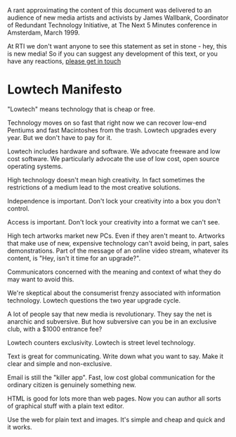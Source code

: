 A rant approximating the content of this document was delivered to an audience of new media artists and activists by James Wallbank, Coordinator of Redundant Technology Initiative, at The Next 5 Minutes conference in Amsterdam, March 1999.

At RTI we don't want anyone to see this statement as set in stone - hey, this is new media! So if you can suggest any development of this text, or you have any reactions, [please get in touch](http://lowtech.org/contact/)

Lowtech Manifesto
=================

"Lowtech" means technology that is cheap or free.

Technology moves on so fast that right now we can recover low-end Pentiums and fast Macintoshes from the trash. Lowtech upgrades every year. But we don't have to pay for it.

Lowtech includes hardware and software. We advocate freeware and low cost software. We particularly advocate the use of low cost, open source operating systems.

High technology doesn't mean high creativity. In fact sometimes the restrictions of a medium lead to the most creative solutions.

Independence is important. Don't lock your creativity into a box you don't control.

Access is important. Don't lock your creativity into a format we can't see.

High tech artworks market new PCs. Even if they aren't meant to. Artworks that make use of new, expensive technology can't avoid being, in part, sales demonstrations. Part of the message of an online video stream, whatever its content, is "Hey, isn't it time for an upgrade?".

Communicators concerned with the meaning and context of what they do may want to avoid this.

We're skeptical about the consumerist frenzy associated with information technology. Lowtech questions the two year upgrade cycle.

A lot of people say that new media is revolutionary. They say the net is anarchic and subversive. But how subversive can you be in an exclusive club, with a $1000 entrance fee?

Lowtech counters exclusivity. Lowtech is street level technology.

Text is great for communicating. Write down what you want to say. Make it clear and simple and non-exclusive.

Email is still the "killer app". Fast, low cost global communication for the ordinary citizen is genuinely something new.

HTML is good for lots more than web pages. Now you can author all sorts of graphical stuff with a plain text editor.

Use the web for plain text and images. It's simple and cheap and quick and it works.
